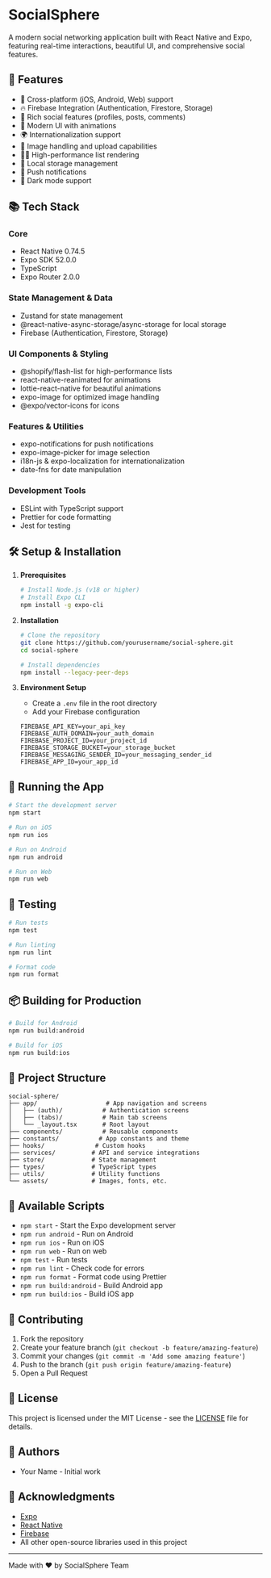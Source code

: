 # SocialSphere

A modern social networking application built with React Native and Expo, featuring real-time interactions, beautiful UI, and comprehensive social features.

## 🚀 Features

- 📱 Cross-platform (iOS, Android, Web) support
- 🔥 Firebase Integration (Authentication, Firestore, Storage)
- 👥 Rich social features (profiles, posts, comments)
- 🎨 Modern UI with animations
- 🌍 Internationalization support
- 📸 Image handling and upload capabilities
- 🏃‍♂️ High-performance list rendering
- 💾 Local storage management
- 🔔 Push notifications
- 🌙 Dark mode support

## 📚 Tech Stack

### Core
- React Native 0.74.5
- Expo SDK 52.0.0
- TypeScript
- Expo Router 2.0.0

### State Management & Data
- Zustand for state management
- @react-native-async-storage/async-storage for local storage
- Firebase (Authentication, Firestore, Storage)

### UI Components & Styling
- @shopify/flash-list for high-performance lists
- react-native-reanimated for animations
- lottie-react-native for beautiful animations
- expo-image for optimized image handling
- @expo/vector-icons for icons

### Features & Utilities
- expo-notifications for push notifications
- expo-image-picker for image selection
- i18n-js & expo-localization for internationalization
- date-fns for date manipulation

### Development Tools
- ESLint with TypeScript support
- Prettier for code formatting
- Jest for testing

## 🛠️ Setup & Installation

1. **Prerequisites**
   ```bash
   # Install Node.js (v18 or higher)
   # Install Expo CLI
   npm install -g expo-cli
   ```

2. **Installation**
   ```bash
   # Clone the repository
   git clone https://github.com/yourusername/social-sphere.git
   cd social-sphere

   # Install dependencies
   npm install --legacy-peer-deps
   ```

3. **Environment Setup**
   - Create a `.env` file in the root directory
   - Add your Firebase configuration
   ```env
   FIREBASE_API_KEY=your_api_key
   FIREBASE_AUTH_DOMAIN=your_auth_domain
   FIREBASE_PROJECT_ID=your_project_id
   FIREBASE_STORAGE_BUCKET=your_storage_bucket
   FIREBASE_MESSAGING_SENDER_ID=your_messaging_sender_id
   FIREBASE_APP_ID=your_app_id
   ```

## 📱 Running the App

```bash
# Start the development server
npm start

# Run on iOS
npm run ios

# Run on Android
npm run android

# Run on Web
npm run web
```

## 🧪 Testing

```bash
# Run tests
npm test

# Run linting
npm run lint

# Format code
npm run format
```

## 📦 Building for Production

```bash
# Build for Android
npm run build:android

# Build for iOS
npm run build:ios
```

## 📂 Project Structure

```
social-sphere/
├── app/                   # App navigation and screens
│   ├── (auth)/           # Authentication screens
│   ├── (tabs)/           # Main tab screens
│   └── _layout.tsx       # Root layout
├── components/           # Reusable components
├── constants/           # App constants and theme
├── hooks/              # Custom hooks
├── services/          # API and service integrations
├── store/             # State management
├── types/             # TypeScript types
├── utils/             # Utility functions
└── assets/            # Images, fonts, etc.
```

## 🔧 Available Scripts

- `npm start` - Start the Expo development server
- `npm run android` - Run on Android
- `npm run ios` - Run on iOS
- `npm run web` - Run on web
- `npm test` - Run tests
- `npm run lint` - Check code for errors
- `npm run format` - Format code using Prettier
- `npm run build:android` - Build Android app
- `npm run build:ios` - Build iOS app

## 🤝 Contributing

1. Fork the repository
2. Create your feature branch (`git checkout -b feature/amazing-feature`)
3. Commit your changes (`git commit -m 'Add some amazing feature'`)
4. Push to the branch (`git push origin feature/amazing-feature`)
5. Open a Pull Request

## 📝 License

This project is licensed under the MIT License - see the [LICENSE](LICENSE) file for details.

## 👥 Authors

- Your Name - Initial work

## 🙏 Acknowledgments

- [Expo](https://expo.dev/)
- [React Native](https://reactnative.dev/)
- [Firebase](https://firebase.google.com/)
- All other open-source libraries used in this project

---

Made with ❤️ by SocialSphere Team

